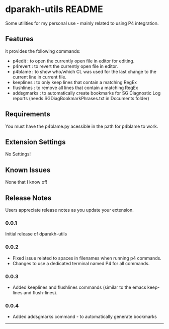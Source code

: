 # dparakh-utils README

Some utilities for my personal use - mainly related to using P4 integration.

## Features

it provides the following commands:

* p4edit : to open the currently open file in editor for editing.
* p4revert : to revert the currently open file in editor.
* p4blame : to show who/which CL was used for the last change to the current line in current file.
* keeplines : to only keep lines that contain a matching RegEx
* flushlines : to remove all lines that contain a matching RegEx
* addsgmarks : to automatically create bookmarks for SG Diagnostic Log reports (needs SGDiagBookmarkPhrases.txt in Documents folder)

## Requirements

You must have the p4blame.py acessible in the path for p4blame to work.

## Extension Settings

No Settings!

## Known Issues

None that I know of!

## Release Notes

Users appreciate release notes as you update your extension.

### 0.0.1

Initial release of dparakh-utils

### 0.0.2

* Fixed issue related to spaces in filenames when running p4 commands.
* Changes to use a dedicated terminal named P4 for all commands.

### 0.0.3

* Added keeplines and flushlines commands (similar to the emacs keep-lines and flush-lines).

### 0.0.4

* Added addsgmarks command - to automatically generate bookmarks

-----------------------------------------------------------------------------------------------------------

